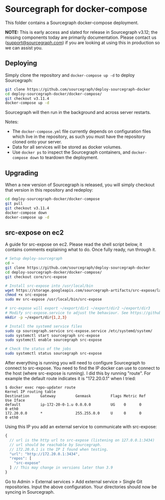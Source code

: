 # Sourcegraph for docker-compose

This folder contains a Sourcegraph docker-compose deployment.

**NOTE:** This is early access and slated for release in Sourcegraph v3.12; the missing components today are primarily documentation. Please contact us (support@sourcegraph.com) if you are looking at using this in production so we can assist you.

## Deploying

Simply clone the repository and `docker-compose up -d` to deploy Sourcegraph:

```sh
git clone https://github.com/sourcegraph/deploy-sourcegraph-docker
cd deploy-sourcegraph-docker/docker-compose/
git checkout v3.11.4
docker-compose up -d
```

Sourcegraph will then run in the background and across server restarts.

Notes:

- The `docker-compose.yml` file currently depends on configuration files which live in the repository, as such you must have the repository cloned onto your server.
- Data for all services will be stored as docker volumes.
- Use `docker ps` to inspect the Sourcegraph containers, and `docker-compose down` to teardown the deployment.

## Upgrading

When a new version of Sourcegraph is released, you will simply checkout that version in this repository and redeploy:

```sh
cd deploy-sourcegraph-docker/docker-compose
git pull
git checkout v3.11.4
docker-compose down
docker-compose up -d
```

## src-expose on ec2

A guide for src-expose on ec2. Please read the shell script below, it contains
comments explaining what to do. Once fully ready, run through it.

``` sh
# Setup deploy-sourcegraph
cd ~
git clone https://github.com/sourcegraph/deploy-sourcegraph-docker
cd deploy-sourcegraph-docker/docker-compose/
git checkout core/src-expose

# Install src-expose into /usr/local/bin
wget https://storage.googleapis.com/sourcegraph-artifacts/src-expose/latest/linux-amd64/src-expose
chmod +x src-expose
sudo mv src-expose /usr/local/bin/src-expose

# src-expose will export ~/export/dir1 ~/export/dir2 ~/export/dir3
# Modify src-expose.service to adjust the behaviour. See https://github.com/sourcegraph/sourcegraph/pull/5835/files for some documentation on src-expose.
mkdir -p ~/export/dir{1,2,3}

# Install the systemd service files
sudo cp sourcegraph.service src-expose.service /etc/systemd/system/
sudo systemctl start sourcegraph src-expose
sudo systemctl enable sourcegraph src-expose

# Check the status of the jobs
sudo systemctl status sourcegraph src-expose
```

After everything is running you will need to configure Sourcegraph to connect to src-expose. You need to find the IP docker can use to connect to the host (where src-expose is running). I did this by running "route". For example the default route indicates it is "172.20.0.1" when I tried:

``` shellsession
$ docker exec repo-updater route
Kernel IP routing table
Destination     Gateway         Genmask         Flags Metric Ref    Use Iface
default         ip-172-20-0-1.u 0.0.0.0         UG    0      0        0 eth0
172.20.0.0      *               255.255.0.0     U     0      0        0 eth0
```

Using this IP you add an external service to communicate with src-expose:

``` javascript
{
  // url is the http url to src-expose (listening on 127.0.0.1:3434)
  // url should be reachable by Sourcegraph.
  // 172.20.0.1 is the IP I found when testing.
  "url": "http://172.20.0.1:3434",
  "repos": [
    "src-expose"
  ] // This may change in versions later than 3.9
}
```

Go to Admin > External services > Add external service > Single Git
repositories. Input the above configuration. Your directories should now be
syncing in Sourcegraph.
